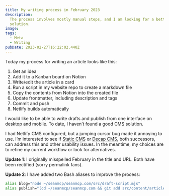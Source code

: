 ```yaml
---
title: My writing process in February 2023
description:
  The process involves mostly manual steps, and I am looking for a better
  solution.
image:
tags:
  - Meta
  - Writing
pubDate: 2023-02-27T16:22:02.440Z
---
```


Today my process for writing an article looks like this:

1. Get an idea
2. Add it to a Kanban board on Notion
3. Write/edit the article in a card
4. Run a script in my website repo to create a markdown file
5. Copy the contents from Notion into the created file
6. Update frontmatter, including description and tags
7. Commit and push
8. Netlify builds automatically

I would like to be able to write drafts and publish from one interface on
desktop and mobile. To date, I haven’t found a good CMS solution.

I had Netlify CMS configured, but a jumping cursor bug made it annoying to use.
I’m interested to see if [Static CMS](https://decapcms.org/) or
[Decap CMS](https://decapcms.org/), both successors, can address this and other
usability issues. In the meantime, my choices are to refine my current workflow
or look for alternatives.

**Update 1**: I originally misspelled February in the title and URL. Both have
been rectified (sorry permalink fans).

**Update 2**: I have added two Bash aliases to improve the process:

```bash
alias blog="node ~/seanmcp/seanmcp.com/src/draft-script.mjs"
alias publish="(cd ~/seanmcp/seanmcp.com && git add src/content/articles public/images && git commit -m 'publish article' && git push)"
```
